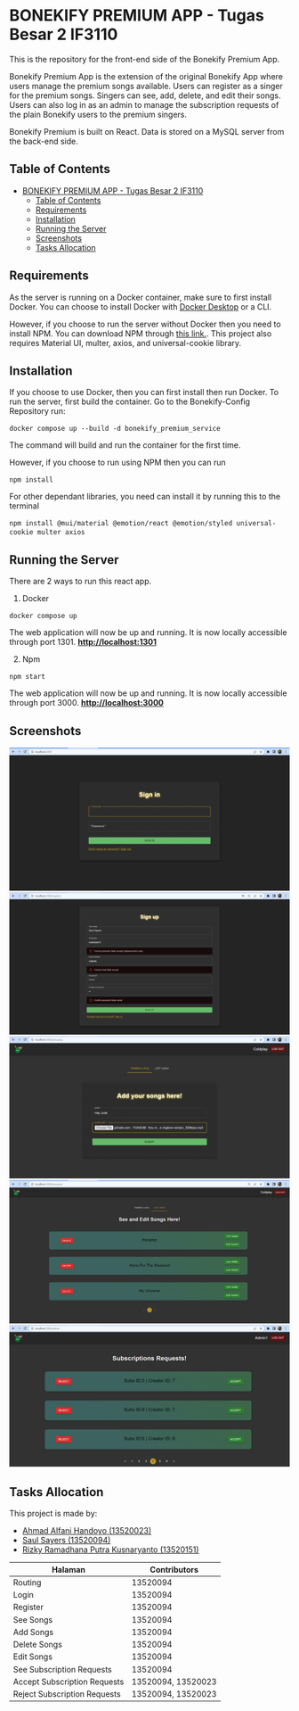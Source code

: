 # BONEKIFY PREMIUM APP - Tugas Besar 2 IF3110

This is the repository for the front-end side of the Bonekify Premium App.

Bonekify Premium App is the extension of the original Bonekify App where users manage the premium songs available. Users can register as a singer for the premium songs. Singers can see, add, delete, and edit their songs. Users can also log in as an admin to manage the subscription requests of the plain Bonekify users to the premium singers.

Bonekify Premium is built on React. Data is stored on a MySQL server from the back-end side.

## Table of Contents
- [BONEKIFY PREMIUM APP - Tugas Besar 2 IF3110](#bonekify-premium-app---tugas-besar-2-if3110)
  - [Table of Contents](#table-of-contents)
  - [Requirements](#requirements)
  - [Installation](#installation)
  - [Running the Server](#running-the-server)
  - [Screenshots](#screenshots)
  - [Tasks Allocation](#tasks-allocation)
## Requirements
As the server is running on a Docker container, make sure to first install Docker.
You can choose to install Docker with <a href="https://www.docker.com/products/docker-desktop/">Docker Desktop</a> or a CLI.

However, if you choose to run the server without Docker then you need to install NPM.
You can download NPM through <a href="https://nodejs.org/en/download/.">this link.</a>.
This project also requires Material UI, multer, axios, and universal-cookie library.

## Installation
If you choose to use Docker, then you can first install then run Docker.
To run the server, first build the container. Go to the Bonekify-Config Repository run:
```
docker compose up --build -d bonekify_premium_service
```
The command will build and run the container for the first time.

However, if you choose to run using NPM then you can run 
```
npm install
```
For other dependant libraries, you need can install it by running this to the terminal
```
npm install @mui/material @emotion/react @emotion/styled universal-cookie multer axios
```

## Running the Server
There are 2 ways to run this react app.

1. Docker

```
docker compose up
```
The web application will now be up and running. It is now locally accessible through port 1301.
<b><a href="http://localhost:1300/public">http://localhost:1301</a></b>

2. Npm
```
npm start
```
The web application will now be up and running. It is now locally accessible through port 3000.
<b><a href="http://localhost:1300/public">http://localhost:3000</a></b>



## Screenshots
![login.png](./public/img/Screenshots/Login.png)
![register.png](./public/img/Screenshots/Register.png)
![tambahlagu.png](./public/img/Screenshots/TambahLagu.png)
![daftarlagu.png](./public/img/Screenshots/DaftarLagu.png)
![admin.png](./public/img/Screenshots/Admin.png)

## Tasks Allocation
This project is made by:
- <a href="https://www.linkedin.com/in/ahmad-alfani-handoyo/"> Ahmad Alfani Handoyo (13520023)</a>
- <a href="https://www.linkedin.com/in/saulsayers/?originalSubdomain=id">Saul Sayers (13520094)</a>
- <a href="https://www.linkedin.com/in/rizky-ramadhana-putra-kusnaryanto-6037a51aa/">Rizky Ramadhana Putra Kusnaryanto (13520151)</a>

Halaman | Contributors 
--- | --- 
Routing | 13520094
Login | 13520094 
Register | 13520094 
See Songs | 13520094
Add Songs | 13520094
Delete Songs | 13520094
Edit Songs | 13520094
See Subscription Requests | 13520094
Accept Subscription Requests | 13520094, 13520023
Reject Subscription Requests | 13520094, 13520023


